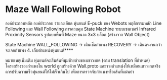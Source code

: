 # Maze Wall Following Robot

องค์ประกอบหลัก
องค์ประกอบ	รายละเอียด
หุ่นยนต์	E-puck ของ Webots
พฤติกรรมหลัก	Line Following และ Wall Following
การควบคุม	State Machine
ระบบเซนเซอร์	Infrared Proximity Sensors
รูปแบบพื้นที่	Maze ขนาด 3x3 บล็อก (สร้างจาก Wall Object)

State Machine
WALL_FOLLOWING → เดินเช็คกำแพง
RECOVERY → เดินตรงจนกว่าจะเจอกำแพง
4. เก็บตำแหน่งหุ่นยนต์****

หมายเหตุเพิ่มเติม
หุ่นยนต์จะเริ่มต้นที่มุมซ้ายล่างของเขาวงกต (ตาม translation ที่กำหนด)
โครงสร้างของกำแพงใน world ถูกสร้างด้วย Wall.proto และวางตำแหน่งให้เหมือนเขาวงกตจริง
ควรปรับความเร็วหุ่นยนต์ให้ไม่เร็วเกินไป เพื่อการตรวจจับกำแพงหรือเส้นที่แม่นยำ